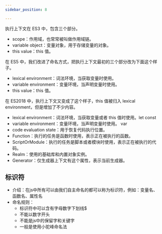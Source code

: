 ```yaml
---
sidebar_position: 8

---
```


执行上下文在 ES3 中，包含三个部分。

- scope：作用域，也常常被叫做作用域链。
- variable object：变量对象，用于存储变量的对象。
- this value：this 值。

在 ES5 中，我们改进了命名方式，把执行上下文最初的三个部分改为下面这个样子。

- lexical environment：词法环境，当获取变量时使用。
- variable environment：变量环境，当声明变量时使用。
- this value：this 值。

在 ES2018 中，执行上下文又变成了这个样子，this 值被归入 lexical environment，但是增加了不少内容。

- lexical environment：词法环境，当获取变量或者 this 值时使用。let const
- variable environment：变量环境，当声明变量时使用。 var
- code evaluation state：用于恢复代码执行位置。
- Function：执行的任务是函数时使用，表示正在被执行的函数。
- ScriptOrModule：执行的任务是脚本或者模块时使用，表示正在被执行的代码。
- Realm：使用的基础库和内置对象实例。
- Generator：仅生成器上下文有这个属性，表示当前生成器。

## 标识符

- 介绍：在js中所有可以由我们自主命名的都可以称为标识符，例如：变量名、函数名、属性名
- 命名规则：
  - 标识符中可以含有字母数字下划线$
  - 不能以数字开头
  - 不能是js中的保留字和关键字
  - 一般是使用小驼峰命名法